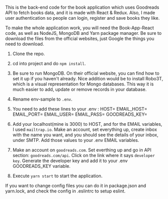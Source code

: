 This is the back-end code for the book application which uses Goodreads API to fetch books data, and it is made with React & Redux. Also, I made user authentication so people can login, register and save books they like. 

To make the whole application work, you will need the Book-App-React code, as well as NodeJS, MongoDB and Yarn package manager. Be sure to download the files from the official websites, just Google the things you need to download.

1. Clone the repo.

2. cd into project and do `npm install`.

3. Be sure to run MongoDB. On their official website, you can find how to set it up if you haven't already. Nice addition would be to install Robo3T, which is a visual representation for Mongo databases. This way it is much easier to add, update or remove records in your database.

4. Rename env-sample to `.env`.

5. You need to add these lines to your .env :
    HOST=
    EMAIL_HOST=
    EMAIL_PORT=
    EMAIL_USER=
    EMAIL_PASS=
    GOODREADS_KEY=
    
6. Add your localhost(mine is 3000) to HOST, and for the EMAIL variables, I used `mailtrap.io`. Make an account, set everything up, create inbox with the name you want, and you should see the details of your inbox, under SMTP. Add those values to your .env EMAIL variables.

7. Make an account on `goodreads.com`. Set everthing up and go in API section: `goodreads.com/api`. Click on the link where it says `developer key`. Generate the developer key and add it to your .env GOODREADS_KEY variable.

8. Execute `yarn start` to start the application.

If you want to change config files you can do it in package.json and yarn.lock, and check the config in .eslintrc to setup eslint.
